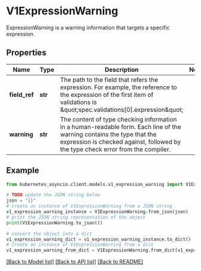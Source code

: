 # V1ExpressionWarning

ExpressionWarning is a warning information that targets a specific expression.

## Properties

Name | Type | Description | Notes
------------ | ------------- | ------------- | -------------
**field_ref** | **str** | The path to the field that refers the expression. For example, the reference to the expression of the first item of validations is \&quot;spec.validations[0].expression\&quot; | 
**warning** | **str** | The content of type checking information in a human-readable form. Each line of the warning contains the type that the expression is checked against, followed by the type check error from the compiler. | 

## Example

```python
from kubernetes_asyncio.client.models.v1_expression_warning import V1ExpressionWarning

# TODO update the JSON string below
json = "{}"
# create an instance of V1ExpressionWarning from a JSON string
v1_expression_warning_instance = V1ExpressionWarning.from_json(json)
# print the JSON string representation of the object
print(V1ExpressionWarning.to_json())

# convert the object into a dict
v1_expression_warning_dict = v1_expression_warning_instance.to_dict()
# create an instance of V1ExpressionWarning from a dict
v1_expression_warning_from_dict = V1ExpressionWarning.from_dict(v1_expression_warning_dict)
```
[[Back to Model list]](../README.md#documentation-for-models) [[Back to API list]](../README.md#documentation-for-api-endpoints) [[Back to README]](../README.md)


